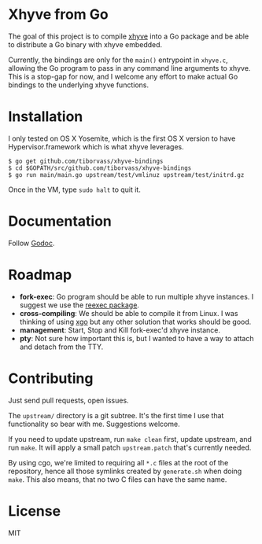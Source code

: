 # Xhyve from Go

The goal of this project is to compile [xhyve](https://github.com/mist64/xhyve) into a Go
package and be able to distribute a Go binary with xhyve embedded.

Currently, the bindings are only for the `main()` entrypoint in `xhyve.c`, allowing
the Go program to pass in any command line arguments to xhyve. This is a stop-gap for now,
and I welcome any effort to make actual Go bindings to the underlying xhyve functions.

# Installation

I only tested on OS X Yosemite, which is the first OS X version to have Hypervisor.framework
which is what xhyve leverages.

```shell
$ go get github.com/tiborvass/xhyve-bindings
$ cd $GOPATH/src/github.com/tiborvass/xhyve-bindings
$ go run main/main.go upstream/test/vmlinuz upstream/test/initrd.gz
```

Once in the VM, type `sudo halt` to quit it.

# Documentation

Follow [Godoc](https://godoc.org/github.com/tiborvass/xhyve-bindings).

# Roadmap

* **fork-exec**: Go program should be able to run multiple xhyve instances. I suggest we use
the [reexec package](https://github.com/docker/docker/pkg/reexec).
* **cross-compiling**: We should be able to compile it from Linux. I was thinking of using
[xgo](https://github.com/karalabe/xgo) but any other solution that works should be good.
* **management**: Start, Stop and Kill fork-exec'd xhyve instance.
* **pty**: Not sure how important this is, but I wanted to have a way to attach and detach from
the TTY.

# Contributing

Just send pull requests, open issues.

The `upstream/` directory is a git subtree. It's the first time I use that functionality
so bear with me. Suggestions welcome.

If you need to update upstream, run `make clean` first, update upstream, and run `make`.
It will apply a small patch `upstream.patch` that's currently needed.

By using cgo, we're limited to requiring all `*.c` files at the root of the repository, hence
all those symlinks created by `generate.sh` when doing `make`. This also means, that no two
C files can have the same name.

# License

MIT
